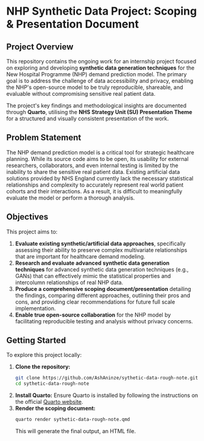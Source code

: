 # NHP Synthetic Data Project: Scoping & Presentation Document

## Project Overview

This repository contains the ongoing work for an internship project focused on exploring and developing **synthetic data generation techniques** for the New Hospital Programme (NHP) demand prediction model. The primary goal is to address the challenge of data accessibility and privacy, enabling the NHP's open-source model to be truly reproducible, shareable, and evaluable without compromising sensitive real patient data.


The project's key findings and methodological insights are documented through **Quarto**, utilising the **NHS Strategy Unit (SU) Presentation Theme** for a structured and visually consistent presentation of the work.

## Problem Statement

The NHP demand prediction model is a critical tool for strategic healthcare planning. While its source code aims to be open, its usability for external researchers, collaborators, and even internal testing is limited by the inability to share the sensitive real patient data. Existing artificial data solutions provided by NHS England currently lack the necessary statistical relationships and complexity to accurately represent real world patient cohorts and their interactions. As a result, it is difficult to meaningfully evaluate the model or perform a thorough analysis. 

## Objectives
 
This project aims to:

1.  **Evaluate existing synthetic/artificial data approaches**, specifically assessing their ability to preserve complex multivariate relationships that are important for healthcare demand modeling.
2.  **Research and evaluate advanced synthetic data generation techniques** for advanced synthetic data generation techniques (e.g., GANs) that can effectively mimic the statistical properties and intercolumn relationships of real NHP data.
4.  **Produce a comprehensive scoping document/presentation** detailing the findings, comparing different approaches, outlining their pros and cons, and providing clear recommendations for future full scale implementation.
5.  **Enable true open-source collaboration** for the NHP model by facilitating reproducible testing and analysis without privacy concerns.

## Getting Started

To explore this project locally:

1.  **Clone the repository:**
    ```bash
    git clone https://github.com/AshAninze/sythetic-data-rough-note.git
    cd sythetic-data-rough-note
    ```
2.  **Install Quarto:**
    Ensure Quarto is installed by following the instructions on the official [Quarto website](https://quarto.org/docs/get-started/).
3.  **Render the scoping document:**
    ```bash
    quarto render sythetic-data-rough-note.qmd
    ```
    This will generate the final output, an HTML file.


